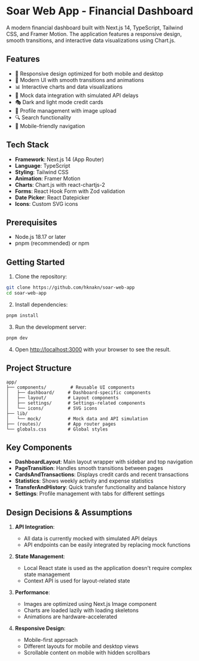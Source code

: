 # Soar Web App - Financial Dashboard

A modern financial dashboard built with Next.js 14, TypeScript, Tailwind CSS, and Framer Motion. The application features a responsive design, smooth transitions, and interactive data visualizations using Chart.js.

## Features

- 📱 Responsive design optimized for both mobile and desktop
- 🎨 Modern UI with smooth transitions and animations
- 📊 Interactive charts and data visualizations
- 🔄 Mock data integration with simulated API delays
- 🎭 Dark and light mode credit cards
- 👤 Profile management with image upload
- 🔍 Search functionality
- 📱 Mobile-friendly navigation

## Tech Stack

- **Framework**: Next.js 14 (App Router)
- **Language**: TypeScript
- **Styling**: Tailwind CSS
- **Animation**: Framer Motion
- **Charts**: Chart.js with react-chartjs-2
- **Forms**: React Hook Form with Zod validation
- **Date Picker**: React Datepicker
- **Icons**: Custom SVG icons

## Prerequisites

- Node.js 18.17 or later
- pnpm (recommended) or npm

## Getting Started

1. Clone the repository:

```bash
git clone https://github.com/hknakn/soar-web-app
cd soar-web-app
```

2. Install dependencies:

```bash
pnpm install
```

3. Run the development server:

```bash
pnpm dev
```

4. Open [http://localhost:3000](http://localhost:3000) with your browser to see the result.

## Project Structure

```
app/
├── components/         # Reusable UI components
│   ├── dashboard/     # Dashboard-specific components
│   ├── layout/        # Layout components
│   ├── settings/      # Settings-related components
│   └── icons/         # SVG icons
├── lib/
│   └── mock/          # Mock data and API simulation
├── (routes)/          # App router pages
└── globals.css        # Global styles
```

## Key Components

- **DashboardLayout**: Main layout wrapper with sidebar and top navigation
- **PageTransition**: Handles smooth transitions between pages
- **CardsAndTransactions**: Displays credit cards and recent transactions
- **Statistics**: Shows weekly activity and expense statistics
- **TransferAndHistory**: Quick transfer functionality and balance history
- **Settings**: Profile management with tabs for different settings

## Design Decisions & Assumptions

1. **API Integration**:

   - All data is currently mocked with simulated API delays
   - API endpoints can be easily integrated by replacing mock functions

2. **State Management**:

   - Local React state is used as the application doesn't require complex state management
   - Context API is used for layout-related state

3. **Performance**:

   - Images are optimized using Next.js Image component
   - Charts are loaded lazily with loading skeletons
   - Animations are hardware-accelerated

4. **Responsive Design**:
   - Mobile-first approach
   - Different layouts for mobile and desktop views
   - Scrollable content on mobile with hidden scrollbars
